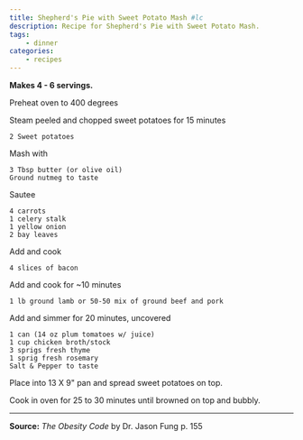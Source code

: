 ```yaml
---
title: Shepherd's Pie with Sweet Potato Mash #lc
description: Recipe for Shepherd's Pie with Sweet Potato Mash.
tags:
    - dinner
categories:
    - recipes
---
```


**Makes 4 - 6 servings.**

Preheat oven to 400 degrees

Steam peeled and chopped sweet potatoes for 15 minutes

```
2 Sweet potatoes
```

Mash with

```
3 Tbsp butter (or olive oil)
Ground nutmeg to taste
```

Sautee

```
4 carrots
1 celery stalk
1 yellow onion
2 bay leaves
```

Add and cook

```
4 slices of bacon
```

Add and cook for ~10 minutes

```
1 lb ground lamb or 50-50 mix of ground beef and pork
```

Add and simmer for 20 minutes, uncovered

```
1 can (14 oz plum tomatoes w/ juice)
1 cup chicken broth/stock
3 sprigs fresh thyme
1 sprig fresh rosemary
Salt & Pepper to taste
```

Place into 13 X 9" pan and spread sweet potatoes on top.

Cook in oven for 25 to 30 minutes until browned on top and bubbly.

--- 

**Source:** _The Obesity Code_ by Dr. Jason Fung p. 155